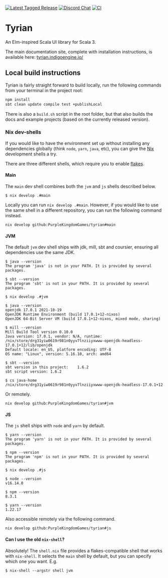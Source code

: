 [![Latest Tagged Release](https://img.shields.io/badge/dynamic/json?color=purple&label=latest%20release&query=%24%5B0%5D.name&url=https%3A%2F%2Fapi.github.com%2Frepos%2FPurpleKingdomGames%2Ftyrian%2Ftags)](https://github.com/PurpleKingdomGames/tyrian/releases)
[![Discord Chat](https://img.shields.io/discord/716435281208672356?color=blue&label=discord)](https://discord.com/channels/716435281208672356)
[![CI](https://github.com/PurpleKingdomGames/tyrian/actions/workflows/ci.yml/badge.svg)](https://github.com/PurpleKingdomGames/tyrian/actions/workflows/ci.yml)

# Tyrian

An Elm-inspired Scala UI library for Scala 3.

The main documentation site, complete with installation instructions, is available here:
[tyrian.indigoengine.io/](https://tyrian.indigoengine.io/)

## Local build instructions

Tyrian is fairly straight forward to build locally, run the following commands from your terminal in the project root:

```sh
npm install
sbt clean update compile test +publishLocal
```

There is also a `build.sh` script in the root folder, but that also builds the docs and example projects (based on the currently released version).

### Nix dev-shells

If you would like to have the environment set up without installing any dependencies globally (think `node`, `yarn`, `java`, etc), you can give the [Nix](https://nixos.org/) development shells a try.

There are three different shells, which require you to enable [flakes](https://nixos.wiki/wiki/Flakes#Installing_flakes).

#### Main

The `main` dev shell combines both the `jvm` and `js` shells described below.

```console
$ nix develop .#main
```

Locally you can run `nix develop .#main`. However, if you would like to use the same shell in a different repository, you can run the following command instead.

```console
nix develop github:PurpleKingdomGames/tyrian#main
```

#### JVM

The default `jvm` dev shell ships with jdk, mill, sbt and coursier, ensuring all dependencies use the same JDK.

```console
$ java --version
The program 'java' is not in your PATH. It is provided by several packages.

$ sbt --version
The program 'sbt' is not in your PATH. It is provided by several packages.

$ nix develop .#jvm

$ java --version
openjdk 17.0.1 2021-10-19
OpenJDK Runtime Environment (build 17.0.1+12-nixos)
OpenJDK 64-Bit Server VM (build 17.0.1+12-nixos, mixed mode, sharing)

$ mill --version
Mill Build Tool version 0.10.0
Java version: 17.0.1, vendor: N/A, runtime: /nix/store/drg31yiw0619r981n0yyv7lnziiyxwww-openjdk-headless-17.0.1+12/lib/openjdk
Default locale: en_US, platform encoding: UTF-8
OS name: "Linux", version: 5.16.10, arch: amd64

$ sbt --version
sbt version in this project: 	1.6.2
sbt script version: 1.6.2

$ cs java-home
/nix/store/drg31yiw0619r981n0yyv7lnziiyxwww-openjdk-headless-17.0.1+12
```

Or remotely.

```console
nix develop github:PurpleKingdomGames/tyrian#jvm
```

#### JS

The `js` shell ships with `node` and `yarn` by default.

```console
$ yarn --version
The program 'yarn' is not in your PATH. It is provided by several packages.

$ npm --version
The program 'npm' is not in your PATH. It is provided by several packages.

$ nix develop .#js

$ node --version
v16.14.0

$ npm --version
8.3.1

$ yarn --version
1.22.17
```

Also accessible remotely via the following command.

```console
nix develop github:PurpleKingdomGames/tyrian#js
```

#### Can I use the old `nix-shell`?

Absolutely! The `shell.nix` file provides a flakes-compatible shell that works with `nix-shell`. It selects the `main` shell by default, but you can specify which one you want. E.g.

```console
$ nix-shell --argstr shell jvm
```

